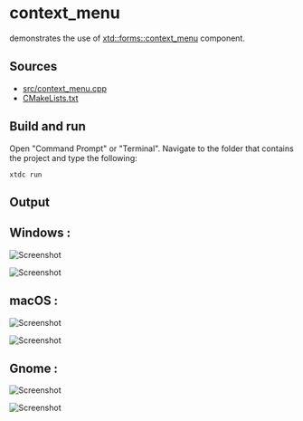 # context_menu

demonstrates the use of [xtd::forms::context_menu](https://gammasoft71.github.io/xtd/reference_guides/latest/classxtd_1_1forms_1_1context__menu.html) component.

## Sources

* [src/context_menu.cpp](src/context_menu.cpp)
* [CMakeLists.txt](CMakeLists.txt)

## Build and run

Open "Command Prompt" or "Terminal". Navigate to the folder that contains the project and type the following:

```shell
xtdc run
```

## Output

## Windows :

![Screenshot](../../../../docs/pictures/examples/context_menu_w.png)

![Screenshot](../../../../docs/pictures/examples/context_menu_wd.png)

## macOS :

![Screenshot](../../../../docs/pictures/examples/context_menu_m.png)

![Screenshot](../../../../docs/pictures/examples/context_menu_md.png)

## Gnome :

![Screenshot](../../../../docs/pictures/examples/context_menu_g.png)

![Screenshot](../../../../docs/pictures/examples/context_menu_gd.png)
